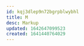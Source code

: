 ```yaml
---
id: kqj3dlep9n72bgrpblwybhl
title: M
desc: Markup
updated: 1642647099523
created: 1641440764029
---
```



